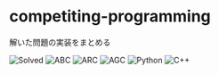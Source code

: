# competiting-programming

解いた問題の実装をまとめる

![Solved](https://img.shields.io/endpoint?url=https://raw.githubusercontent.com/cyndaquil1999/competiting-programming/main/docs/badges/total.json)
![ABC](https://img.shields.io/endpoint?url=https://raw.githubusercontent.com/cyndaquil1999/competiting-programming/main/docs/badges/abc.json)
![ARC](https://img.shields.io/endpoint?url=https://raw.githubusercontent.com/cyndaquil1999/competiting-programming/main/docs/badges/arc.json)
![AGC](https://img.shields.io/endpoint?url=https://raw.githubusercontent.com/cyndaquil1999/competiting-programming/main/docs/badges/agc.json)
![Python](https://img.shields.io/endpoint?url=https://raw.githubusercontent.com/cyndaquil1999/competiting-programming/main/docs/badges/python.json)
![C++](https://img.shields.io/endpoint?url=https://raw.githubusercontent.com/cyndaquil1999/competiting-programming/main/docs/badges/cpp.json)

<!-- solved:start -->

<!-- solved:end -->
